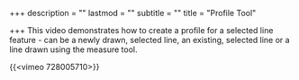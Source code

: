 +++
description = ""
lastmod = ""
subtitle = ""
title = "Profile Tool"

+++
This video demonstrates how to create a profile for a selected line feature - can be a newly drawn, selected line, an existing, selected line or a line drawn using the measure tool.

{{<vimeo 728005710>}}